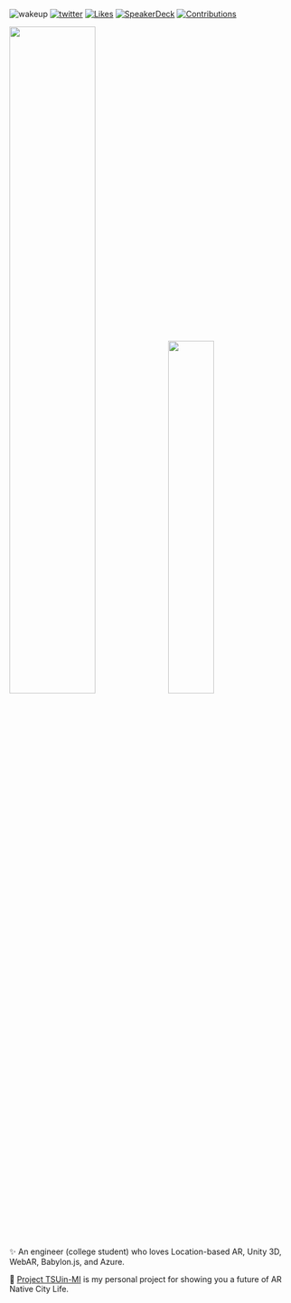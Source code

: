 ![wakeup](https://img.shields.io/badge/%E8%B5%B7%E5%BA%8A-failed-red)
[![twitter](https://img.shields.io/badge/twitter-ninisan__drumath-blue?logo=twitter)](https://twitter.com/ninisan_drumath)
[![Likes](https://badgen.org/img/zenn/drumath2237/likes?style=flat)](https://zenn.dev/drumath2237)
[![SpeakerDeck](https://img.shields.io/badge/speakerdeck-drumath2237-green?logo=speakerdeck)](https://speakerdeck.com/drumath2237)
[![Contributions](https://badgen.org/img/qiita/drumath2237/contributions?style=flat)](https://qiita.com/drumath2237)

<img width="55%" src="https://github-readme-stats.vercel.app/api?username=drumath2237&show_icons=true&theme=vue-dark&count_private=true&hide=commits"></img>
<img width="40%" src="https://github-readme-stats.vercel.app/api/top-langs/?username=drumath2237&layout=compact&theme=vue-dark"></img>

:sparkles: An engineer (college student) who loves Location-based AR, Unity 3D, WebAR, Babylon.js, and Azure.

:rocket: [Project TSUin-MI](https://scrapbox.io/project-TSUin-MI/) is my personal project for showing you a future of AR Native City Life.
